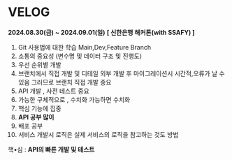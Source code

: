 # VELOG

**2024.08.30(금) ~ 2024.09.01(일)**
**[ 신한은행 해커톤(with SSAFY) ]**


1. Git 사용법에 대한 학습
   Main,Dev,Feature Branch
2. 소통의 중요성 (변수명 및 데이터 구조 및 진행도)
3. 우선 순위별 개발 
4. 브랜치에서 직접 개발 및 디테일
   외부 개발 후 마이그레이션시 시간적,오류가 날 수 있음
   그러므로 브랜치 직접 개발 중요
5. API 개발 , 사전 테스트 중요
6. 가능한 구체적으로 , 수치화 가능하면 수치화
7. 핵심 기능에 집중
8. **API 공부 많이**
9. 배포 공부
10. 서비스 개발시 로직은 실제 서비스의 로직을 참고하는 것도 방법




핵•심 : **API의 빠른 개발 및 테스트** 



